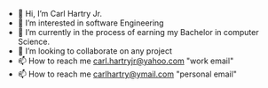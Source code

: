 - 👋 Hi, I’m Carl Hartry Jr.
- 👀 I’m interested in software Engineering 
- 🌱 I’m currently in the process of earning my Bachelor in computer Science.
- 💞️ I’m looking to collaborate on any project
- 📫 How to reach me carl.hartryjr@yahoo.com "work email"
- 📫 How to reach me carlhartry@ymail.com "personal email"

<!---
Chartry0607/Chartry0607 is a ✨ special ✨ repository because its `README.md` (this file) appears on your GitHub profile.
You can click the Preview link to take a look at your changes.
--->

